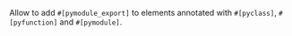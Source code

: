Allow to add `#[pymodule_export]` to elements annotated with `#[pyclass]`, `#[pyfunction]` and `#[pymodule]`.